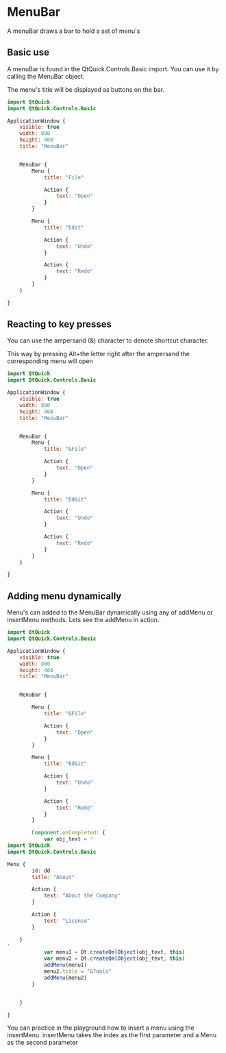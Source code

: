# MenuBar

A menuBar draws a bar to hold a set of menu's

## Basic use

A menuBar is found in the QtQuick.Controls.Basic import. You can use it by calling the MenuBar object.

The menu's title will be displayed as buttons on the bar.

```qml
import QtQuick
import QtQuick.Controls.Basic

ApplicationWindow {
    visible: true
    width: 800
    height: 400
    title: "MenuBar"


    MenuBar {
        Menu {
            title: "File"

            Action {
                text: "Open"
            }
        }

        Menu {
            title: "Edit"

            Action {
                text: "Undo"
            }

            Action {
                text: "Redo"
            }
        }
    }

}

```

## Reacting to key presses

You can use the ampersand (&) character to denote shortcut character.

This way by pressing Alt+the letter right after the ampersand the corresponding menu will open

```qml
import QtQuick
import QtQuick.Controls.Basic

ApplicationWindow {
    visible: true
    width: 800
    height: 400
    title: "MenuBar"


    MenuBar {
        Menu {
            title: "&File"

            Action {
                text: "Open"
            }
        }

        Menu {
            title: "Ed&it"

            Action {
                text: "Undo"
            }

            Action {
                text: "Redo"
            }
        }
    }

}

```

## Adding menu dynamically

Menu's can added to the MenuBar dynamically using any of addMenu or insertMenu methods. Lets see the addMenu in action.

```qml
import QtQuick
import QtQuick.Controls.Basic

ApplicationWindow {
    visible: true
    width: 800
    height: 400
    title: "MenuBar"


    MenuBar {

        Menu {
            title: "&File"

            Action {
                text: "Open"
            }
        }

        Menu {
            title: "Ed&it"

            Action {
                text: "Undo"
            }

            Action {
                text: "Redo"
            }
        }

        Component.onCompleted: {
            var obj_text = '
import QtQuick
import QtQuick.Controls.Basic

Menu {
        id: dd
        title: "About"

        Action {
            text: "About the Company"
        }

        Action {
            text: "License"
        }

    }
'
            var menu1 = Qt.createQmlObject(obj_text, this)
            var menu2 = Qt.createQmlObject(obj_text, this)
            addMenu(menu1)
            menu2.title = "&Tools"
            addMenu(menu2)
        }


    }

}

```

You can practice in the playground how to insert a menu using the insertMenu. insertMenu takes the index as the first parameter and a Menu as the second parameter
